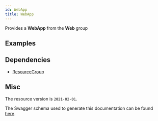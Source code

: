 ```yaml
---
id: WebApp
title: WebApp
---
```

Provides a **WebApp** from the **Web** group
## Examples
## Dependencies
- [ResourceGroup](../Resources/ResourceGroup.md)
## Misc
The resource version is `2021-02-01`.

The Swagger schema used to generate this documentation can be found [here](https://github.com/Azure/azure-rest-api-specs/tree/main/specification/web/resource-manager/Microsoft.Web/stable/2021-02-01/WebApps.json).
